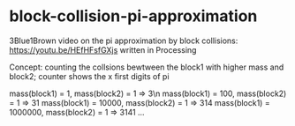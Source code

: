 # block-collision-pi-approximation
3Blue1Brown video on the pi approximation by block collisions: https://youtu.be/HEfHFsfGXjs
written in Processing

Concept:
counting the collsions bewtween the block1 with higher mass and block2; counter shows the x first digits of pi

mass(block1) = 1, mass(block2) = 1  => 3\n
mass(block1) = 100, mass(block2) = 1  => 31
mass(block1) = 10000, mass(block2) = 1  => 314
mass(block1) = 1000000, mass(block2) = 1  => 3141
...
